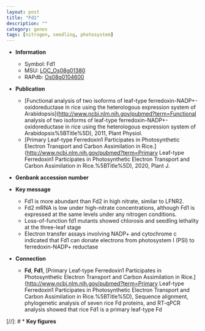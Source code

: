 ```yaml
---
layout: post
title: "Fd1"
description: ""
category: genes
tags: [nitrogen, seedling, photosystem]
---
```


* **Information**  
    + Symbol: Fd1  
    + MSU: [LOC_Os08g01380](http://rice.uga.edu/cgi-bin/ORF_infopage.cgi?orf=LOC_Os08g01380)  
    + RAPdb: [Os08g0104600](https://rapdb.dna.affrc.go.jp/locus/?name=Os08g0104600)  

* **Publication**  
    + [Functional analysis of two isoforms of leaf-type ferredoxin-NADP+-oxidoreductase in rice using the heterologous expression system of Arabidopsis](http://www.ncbi.nlm.nih.gov/pubmed?term=Functional analysis of two isoforms of leaf-type ferredoxin-NADP+-oxidoreductase in rice using the heterologous expression system of Arabidopsis%5BTitle%5D), 2011, Plant Physiol.
    + [Primary Leaf-type Ferredoxin1 Participates in Photosynthetic Electron Transport and Carbon Assimilation in Rice.](http://www.ncbi.nlm.nih.gov/pubmed?term=Primary Leaf-type Ferredoxin1 Participates in Photosynthetic Electron Transport and Carbon Assimilation in Rice.%5BTitle%5D), 2020, Plant J.

* **Genbank accession number**  

* **Key message**  
    + Fd1 is more abundant than Fd2 in high nitrate, similar to LFNR2.
    + Fd2 mRNA is low under high-nitrate concentrations, although Fd1 is expressed at the same levels under any nitrogen conditions.
    + Loss-of-function fd1 mutants showed chlorosis and seedling lethality at the three-leaf stage
    + Electron transfer assays involving NADP+ and cytochrome c indicated that Fd1 can donate electrons from photosystem I (PSI) to ferredoxin-NADP+ reductase

* **Connection**  
    + __Fd__, __Fd1__, [Primary Leaf-type Ferredoxin1 Participates in Photosynthetic Electron Transport and Carbon Assimilation in Rice.](http://www.ncbi.nlm.nih.gov/pubmed?term=Primary Leaf-type Ferredoxin1 Participates in Photosynthetic Electron Transport and Carbon Assimilation in Rice.%5BTitle%5D),  Sequence alignment, phylogenetic analysis of seven rice Fd proteins, and RT-qPCR analysis showed that rice Fd1 is a primary leaf-type Fd

[//]: # * **Key figures**  


